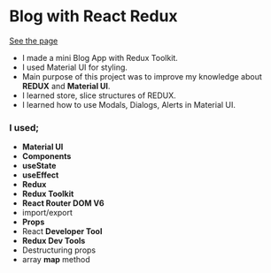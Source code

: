 # Blog with React Redux

[See the page]()

* I made a mini Blog App with Redux Toolkit.
* I used Material UI for styling.
* Main purpose of this project was to improve my knowledge about <b>REDUX</b> and <b>Material UI</b>.
* I learned store, slice structures of REDUX.
* I learned how to use Modals, Dialogs, Alerts in Material UI. 

### I used;
  - <b>Material UI</b>
  - <b>Components</b>
  - <b>useState</b>
  - <b>useEffect</b>
  - <b>Redux</b>
  - <b>Redux Toolkit</b>
  - <b>React Router DOM V6</b>
  - import/export
  - <b>Props</b>
  - React <b>Developer Tool</b>
  - <b>Redux Dev Tools</b>
  - Destructuring props
  - array <b>map</b> method